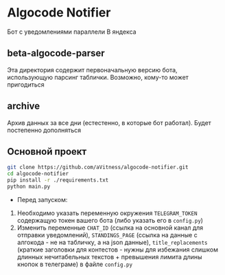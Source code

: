 # Algocode Notifier

Бот с уведомлениями параллели B яндекса

## beta-algocode-parser

Эта директория содержит первоначальную версию бота, использующую парсинг таблички. Возможно, кому-то может пригодиться

## archive

Архив данных за все дни (естестенно, в которые бот работал). Будет постепенно дополняться

## Основной проект

```bash
git clone https://github.com/aVitness/algocode-notifier.git
cd algocode-notifier
pip install -r ./requirements.txt
python main.py
```

* Перед запуском:
1. Необходимо указать переменную окружения `TELEGRAM_TOKEN` содержащую токен вашего бота (либо указать его в `config.py`)
2. Изменить переменные `CHAT_ID` (ссылка на основной канал для отправки уведомлений), `STANDINGS_PAGE` (ссылка на данные с алгокода - не на табличку, а на json данные), `title_replacements` (краткие заголовки для контестов - нужны для избежания слишком длинных нечитабельных текстов + превышения лимита длины кнопок в телеграме) в файле `config.py`
